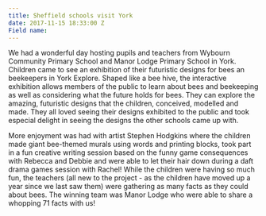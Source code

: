 ```yaml
---
title: Sheffield schools visit York
date: 2017-11-15 18:33:00 Z
Field name: 
---
```


We had a wonderful day hosting pupils and teachers from Wybourn Community Primary School and Manor Lodge Primary School in York.  Children came to see an exhibition of their futuristic designs for bees an beekeepers in York Explore. Shaped like a bee hive, the interactive exhibition allows members of the public to learn about bees and beekeeping as well as considering what the future holds for bees. They can explore the amazing, futuristic designs that the children, conceived, modelled and made. They all loved seeing their designs exhibited to the public and took especial delight in seeing the designs the other schools came up with.

More enjoyment was had with artist Stephen Hodgkins where the children made giant bee-themed murals using words and printing blocks, took part in a fun creative writing session based on the funny game consequences with Rebecca and Debbie and were able to let their hair down during a daft drama games session with Rachel!  While the children were having so much fun, the teachers (all new to the project - as the children have moved up a year since we last saw them) were gathering as many facts as they could about bees. The winning team was Manor Lodge who were able to share a whopping 71 facts with us!

